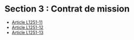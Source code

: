 # Section 3 : Contrat de mission

* [Article L1251-11](./LEGIARTI000006901261.md)
* [Article L1251-12](./LEGIARTI000031087454.md)
* [Article L1251-13](./LEGIARTI000006901263.md)

